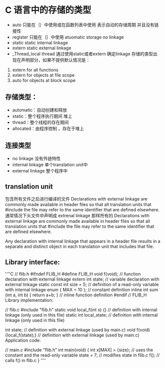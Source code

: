 # C 语言中的存储的类型
+ auto 只能在｛｝中使用或在函数列表中使用 表示自动的存储周期 并且没有链接性
+ register 只能在｛｝中使用 atuomatic storage no linkage
+ static static internal linkage
+ extern static external linkage
+ _Thread_local thread 通过使用static或者extern 确定linkage
存储的类型出现在声明部分，如果不提供默认情况是：  
1. extern for all functions
2. extern for objects at file scope
3. auto for objects at block scope

## 存储类型：
+ automatic：自动创建和释放
+ static：整个程序执行期间 堆上
+ thread：整个线程的存在期间
+ allocated：由程序控制 ，存在于堆上

## 连接类型
+ no linkage 没有外链特性
+ internal linkage 单个translation unit中
+ external linkage 整个程序中


## translation unit 
包含所有文件之后进行编译的文件
Declarations with external linkage are commonly made available in header files so that all translation units that #include the file may refer to the same identifier that are defined elsewhere.   
通常情况下头文件中声明成 extrenal linkage 那样所有的
Declarations with external linkage are commonly made available in header files so that all translation units that #include the file may refer to the same identifier that are defined elsewhere.

Any declaration with internal linkage that appears in a header file results in a separate and distinct object in each translation unit that includes that file.  

## Library interface:
''''C
// flib.h
#ifndef FLIB_H
#define FLIB_H
void f(void);              // function declaration with external linkage
extern int state;          // variable declaration with external linkage
static const int size = 5; // definition of a read-only variable with internal linkage
enum { MAX = 10 };         // constant definition
inline int sum (int a, int b) { return a+b; } // inline function definition
#endif // FLIB_H
Library implementation:

// flib.c
#include "flib.h"
static void local_f(int s) {}  // definition with internal linkage (only used in this file)
static int local_state;        // definition with internal linkage (only used in this file)
 
int state;                     // definition with external linkage (used by main.c)
void f(void) {local_f(state);} // definition with external linkage (used by main.c)
Application code:

// main.c 
#include "flib.h"
int main(void)
{
    int x[MAX] = {size}; // uses the constant and the read-only variable
    state = 7;           // modifies state in flib.c
    f();                 // calls f() in flib.c
}
''''
